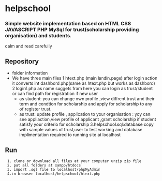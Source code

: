 # helpschool
### Simple website implementation based on HTML CSS JAVASCRIPT PHP MySql for trust(scholarship providing organisation) and students.
calm and read carefully
## Repository 
* folder information
* We have three main files
    1 htext.php (main landin.page) after login action it converts int dashbord.php(same as htext.php but works as dashbord)
    2 login1.php as name suggets from here you can login as trust/student or can find path for registration if new user 
    * as student: you can  change own profile ,view diffrent trust and their term and condtion for  scholarship and apply for                                                                                    scholarship to any of register trust.
    * as trust: update profile , application to your organisation : yoy can see appliaction,view profile of applicant ,grant scholarship if student satisfy your criterio for scholarship
    3.helpschool.sql:database copy with sample values of trust,user to test working and database implimentation required to running site at localhost 

## Run
                                                                 
     1. clone or download all files at your computer unzip zip file
     2. put all folders at xampp/htdocs
     3. import .sql file to localhost/phpMyAdmin
     4.in browser localhost/helpschool/htext.php   
    
